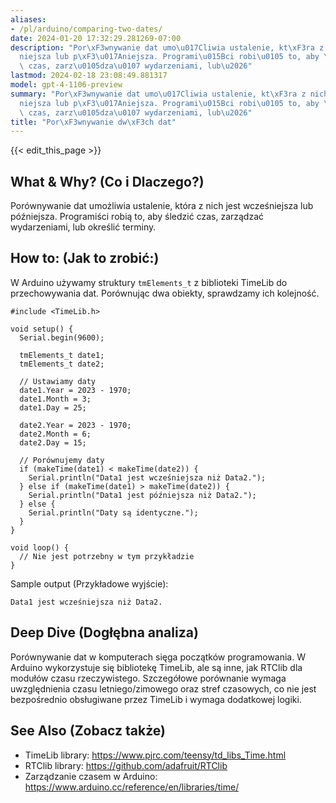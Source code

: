 ```yaml
---
aliases:
- /pl/arduino/comparing-two-dates/
date: 2024-01-20 17:32:29.281269-07:00
description: "Por\xF3wnywanie dat umo\u017Cliwia ustalenie, kt\xF3ra z nich jest wcze\u015B\
  niejsza lub p\xF3\u017Aniejsza. Programi\u015Bci robi\u0105 to, aby \u015Bledzi\u0107\
  \ czas, zarz\u0105dza\u0107 wydarzeniami, lub\u2026"
lastmod: 2024-02-18 23:08:49.881317
model: gpt-4-1106-preview
summary: "Por\xF3wnywanie dat umo\u017Cliwia ustalenie, kt\xF3ra z nich jest wcze\u015B\
  niejsza lub p\xF3\u017Aniejsza. Programi\u015Bci robi\u0105 to, aby \u015Bledzi\u0107\
  \ czas, zarz\u0105dza\u0107 wydarzeniami, lub\u2026"
title: "Por\xF3wnywanie dw\xF3ch dat"
---
```


{{< edit_this_page >}}

## What & Why? (Co i Dlaczego?)
Porównywanie dat umożliwia ustalenie, która z nich jest wcześniejsza lub późniejsza. Programiści robią to, aby śledzić czas, zarządzać wydarzeniami, lub określić terminy.

## How to: (Jak to zrobić:)
W Arduino używamy struktury `tmElements_t` z biblioteki TimeLib do przechowywania dat. Porównując dwa obiekty, sprawdzamy ich kolejność.

```arduino
#include <TimeLib.h>

void setup() {
  Serial.begin(9600);

  tmElements_t date1;
  tmElements_t date2;

  // Ustawiamy daty
  date1.Year = 2023 - 1970;
  date1.Month = 3;
  date1.Day = 25;

  date2.Year = 2023 - 1970;
  date2.Month = 6;
  date2.Day = 15;

  // Porównujemy daty
  if (makeTime(date1) < makeTime(date2)) {
    Serial.println("Data1 jest wcześniejsza niż Data2.");
  } else if (makeTime(date1) > makeTime(date2)) {
    Serial.println("Data1 jest późniejsza niż Data2.");
  } else {
    Serial.println("Daty są identyczne.");
  }
}

void loop() {
  // Nie jest potrzebny w tym przykładzie
}
```

Sample output (Przykładowe wyjście):
```
Data1 jest wcześniejsza niż Data2.
```

## Deep Dive (Dogłębna analiza)
Porównywanie dat w komputerach sięga początków programowania. W Arduino wykorzystuje się bibliotekę TimeLib, ale są inne, jak RTClib dla modułów czasu rzeczywistego. Szczegółowe porównanie wymaga uwzględnienia czasu letniego/zimowego oraz stref czasowych, co nie jest bezpośrednio obsługiwane przez TimeLib i wymaga dodatkowej logiki.

## See Also (Zobacz także)
- TimeLib library: https://www.pjrc.com/teensy/td_libs_Time.html
- RTClib library: https://github.com/adafruit/RTClib
- Zarządzanie czasem w Arduino: https://www.arduino.cc/reference/en/libraries/time/

